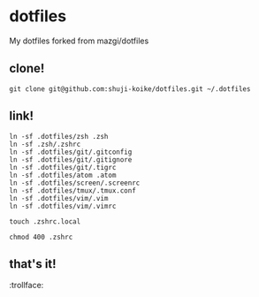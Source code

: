 # dotfiles
My dotfiles forked from mazgi/dotfiles

## clone!

```shell
git clone git@github.com:shuji-koike/dotfiles.git ~/.dotfiles
```

## link!

```shell
ln -sf .dotfiles/zsh .zsh
ln -sf .zsh/.zshrc
ln -sf .dotfiles/git/.gitconfig
ln -sf .dotfiles/git/.gitignore
ln -sf .dotfiles/git/.tigrc
ln -sf .dotfiles/atom .atom
ln -sf .dotfiles/screen/.screenrc
ln -sf .dotfiles/tmux/.tmux.conf
ln -sf .dotfiles/vim/.vim
ln -sf .dotfiles/vim/.vimrc

touch .zshrc.local

chmod 400 .zshrc
```

## that's it!

:trollface:
